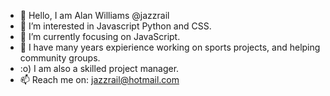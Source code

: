 - 👋 Hello, I am Alan Williams @jazzrail
- 👀 I’m interested in Javascript Python and CSS.
- 🌱 I’m currently focusing on JavaScript.
- 💞️ I have many years expierience working on sports projects, and helping community groups.
- :o) I am also a skilled project manager.
- 📫 Reach me on: jazzrail@hotmail.com

<!---
jazzrail/jazzrail is a ✨ special ✨ repository because its `README.md` (this file) appears on your GitHub profile.
You can click the Preview link to take a look at your changes.
--->
